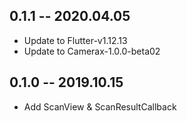 ## 0.1.1 -- 2020.04.05

- Update to Flutter-v1.12.13
- Update to Camerax-1.0.0-beta02

## 0.1.0 -- 2019.10.15

- Add ScanView & ScanResultCallback
